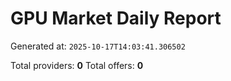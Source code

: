 # GPU Market Daily Report

Generated at: `2025-10-17T14:03:41.306502`

Total providers: **0**
Total offers: **0**
